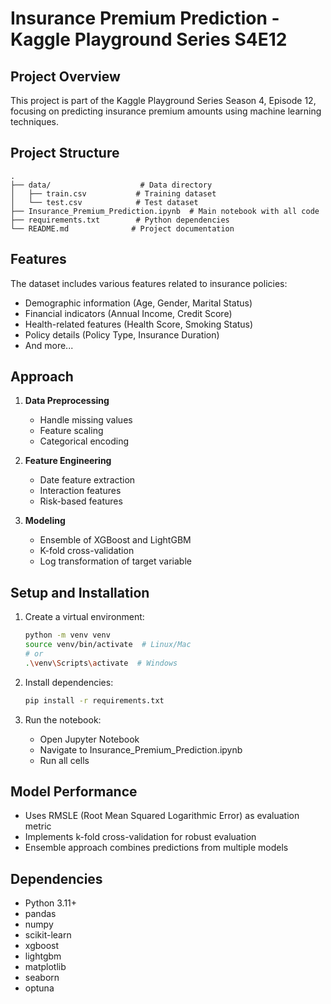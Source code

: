 # Insurance Premium Prediction - Kaggle Playground Series S4E12

## Project Overview
This project is part of the Kaggle Playground Series Season 4, Episode 12, focusing on predicting insurance premium amounts using machine learning techniques.

## Project Structure
```
.
├── data/                    # Data directory
│   ├── train.csv           # Training dataset
│   └── test.csv            # Test dataset
├── Insurance_Premium_Prediction.ipynb  # Main notebook with all code
├── requirements.txt        # Python dependencies
└── README.md              # Project documentation

```

## Features
The dataset includes various features related to insurance policies:
- Demographic information (Age, Gender, Marital Status)
- Financial indicators (Annual Income, Credit Score)
- Health-related features (Health Score, Smoking Status)
- Policy details (Policy Type, Insurance Duration)
- And more...

## Approach
1. **Data Preprocessing**
   - Handle missing values
   - Feature scaling
   - Categorical encoding


2. **Feature Engineering**
   - Date feature extraction
   - Interaction features
   - Risk-based features

3. **Modeling**
   - Ensemble of XGBoost and LightGBM
   - K-fold cross-validation
   - Log transformation of target variable

## Setup and Installation
1. Create a virtual environment:
   ```bash
   python -m venv venv
   source venv/bin/activate  # Linux/Mac
   # or
   .\venv\Scripts\activate  # Windows
   ```

2. Install dependencies:
   ```bash
   pip install -r requirements.txt
   ```

3. Run the notebook:
   - Open Jupyter Notebook
   - Navigate to Insurance_Premium_Prediction.ipynb
   - Run all cells

## Model Performance
- Uses RMSLE (Root Mean Squared Logarithmic Error) as evaluation metric
- Implements k-fold cross-validation for robust evaluation
- Ensemble approach combines predictions from multiple models

## Dependencies
- Python 3.11+
- pandas
- numpy
- scikit-learn
- xgboost
- lightgbm
- matplotlib
- seaborn
- optuna
